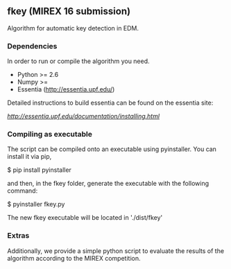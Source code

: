 ## fkey (MIREX 16 submission)

Algorithm for automatic key detection in EDM.

### Dependencies

In order to run or compile the algorithm you need.

- Python >= 2.6
- Numpy >= 
- Essentia (http://essentia.upf.edu/)

Detailed instructions to build essentia can be found on the essentia site:

*http://essentia.upf.edu/documentation/installing.html*

### Compiling as executable

The script can be compiled onto an executable using pyinstaller. You can install it via pip,

$ pip install pyinstaller

and then, in the fkey folder, generate the executable with the following command:

$ pyinstaller fkey.py

The new fkey executable will be located in './dist/fkey'


### Extras

Additionally, we provide a simple python script to evaluate the results of the algorithm according to the MIREX competition.
